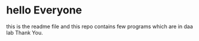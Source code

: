 # hello Everyone
this is the readme file and this repo contains few programs which are in daa lab
Thank You.

